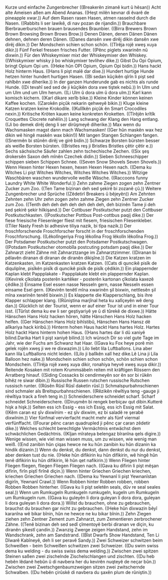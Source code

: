 Kurze und einfache Zungenbrecher ((Breakerên zimanê kurt û hêsan))
Acht alte Ameisen aßen am Abend Ananas. ((Heşt milên kevnar di êvarê de pineapple xwar.))
Auf dem Rasen rasen Hasen, atmen rasselnd durch die Nasen. ((Rabbits li ser lawikê, di nav pozan de rijandin.))
Brauchbare Bierbrauerburschen brauen brausendes Braunbier. ((Birra Brewers Brown Brown Browsing Brown Brows Brow.))
Denen Dänen, denen Dänen Dänen dehnen, dehnen deren Dänen. ((Danes dansên xwe dirêj dikin dansên xwe dirêj dikin.))
Der Mondschein schien schon schön. ((Tîrêja rojê xweş xuya dikir.))
Fünf Ferkel fressen frisches Futter. ((Pênc piglets xwarinên nû dixwin.))
Für den Whiskeymixer mixt der Whiskeymixer den Whiskey. ((Whiskymixer whisky ji bo whiskymixer tevlihev dike.))
Gibst Du Opi Opium, bringt Opium Opi um. ((Heke hûn OPI Opium, Opium Opi bidin.))
Hans hackt Holz hinterm Haus. ((Hans li pişt malê dar dixe.))
Hundert hurtige Hunde hetzen hinter hundert hurtigen Hasen. ((Bi sedan kûçikên qîrîn li pişt sed rahîbên xwe diherike.))
In der ganzen Hunderunde gab es nichts als runde Hunde. ((Di tevahî sed sed de ji kûçikên dora xwe tiştek nebû.))
In Ulm und um Ulm und um Ulm herum. ((Li Ulm û dora ulm û dora ulm.))
Karl kann komisch kichern. ((Karl dikare xerîb bike.))
Kleine Kinder können keinen Kaffee kochen. ((Zarokên piçûk nekarin qehweyê bikin.))
Kluge kleine Katzen kratzen keine Krokodile. ((Kulîlkên piçûk ên Smart Crocodiles nexin.))
Kritische Kröten kauen keine konkreten Kroketten. ((Tîrêjên krîtîk Croquettes Clocrete nahêlin.))
Lang schwang der Klang den Hang entlang. ((Ji bo demek dirêj deng li ser dirûşmeyê diherike.))
Max wenn du Wachsmasken magst dann mach Wachsmasken! ((Ger hûn maskên wax hez dikin wê hingê maskên wax bikin!))
Mit langen Stangen Schlangen fangen. ((Snermên bi stûnên dirêj ve girê bidin.))
Schwarze Borsten bürsten besser als weiße Borsten bürsten. ((Bristles reş ji Bristles Bristles çêtir çêtir e.))
Sechs sächsische Säufer zahlen zehn tschechische Zechen. ((Six şeş drokersên Saxon deh mînên Czechek didin.))
Sieben Schneeschipper schippen sieben Schippen Schnee. ((Seven Snow Shovels Seven Shovels.))
Wenn Hexen hinter Hexen hexen, hexen Hexen Hexen nach. ((Dema ku Witches Li pişt Witches Witches, Witches Witches Witches.))
Witzige Waschbären waschen wundervolle weiße Wäsche. ((Raccoons funny Laundry White White Wonderful.))
Zehn zahme Ziegen zogen zehn Zentner Zucker zum Zoo. ((Ten Tame bizinan deh sed şekirê bi zozanê çû.))
Weitere Zungenbrecher und Sprüche ((Zêdetirî Breakers û bêjeyên))
Am Zehnten Zehnten zehn Uhr zehn zogen zehn zahme Ziegen zehn Zentner Zucker zum Zoo. ((Tenth deh deh deh deh deh deh deh, deh bizinên Tame ji deh sed şekirê şekir hilkişand.))
Der Cottbuser Postkutscher putzt den Cottbuser Postkutschkasten. ((Postkutscher Pottbus Post-cottbus paqij dike.))
Der fiese friesische Fliesenleger fliest mit fiesem, friesischen Fliesenkleber. ((Tiler Nasty Fresh bi adhesive tiliya nazik, bi tîpa nazik.))
Der froschforschende Froschforscher forscht in der froschforschenden Froschforschung. ((Lêkolîngeriya Frog lêkolîna Frog lêkolîn lêkolîna Frog.))
Der Potsdamer Postkutscher putzt den Potsdamer Postkutschwagen. ((Potsdam Postkutscher otomobîla postcuting potsdam paqij dike.))
Der Zahnarzt zieht Zähne mit Zahnarztzange im Zahnarztzimmer. ((Diranan bi pêlavên diranan di diranan de diranên dikişîne.))
Die Katzen kratzen im Katzenkasten, im Katzenkasten kratzen Katzen. ((Cats di quncikê pisîk de diqulipîne, pisîkên pisîk di quncikê pisîk de pisîk çêdikin.))
Ein plappernder Kaplan klebt Pappplakate - Pappplakate klebt ein plappernder Kaplan. ((Kevirek çîkolata posterên kartêker - posterên kartonan çîkolata kaxezê çêdike.))
Einsame Esel essen nasse Nesseln gern, nasse Nesseln essen einsame Esel gern. ((Kevirên tenêtî mîna xwarinên şil bixwin, nettlesên şil mîna xwarinên tenêtî bixwin.))
Es klapperte die Klapperschlang, bis ihre Klapper schlapper klang. ((Rûniştina marjînal heta ku xalîçeyên wê deng dan.))
Glücklich ist der Tourist, wenn er auf einer Tour ist und in einer Tour isst. ((Tûrîst dema ku ew li ser geştiyariyê ye û di tûrekê de dixwe.))
Hätte Hänschen Hans Holz hacken hören, hätte Hänschen Hans Holz hacken helfen. ((Ger Hänschen Hans Holz bihîstibû, Hänschen Hans Hansz dê alîkariya hack kiribû.))
Hinterm hohen Haus hackt Hans hartes Holz. Hartes Holz hackt Hans hinterm hohen Haus. ((Hans hartes dar li dû xaniyê bilind.Darika Hart li pişt xaniyê bilind.))
Ich wünsch Dir so viel gute Tage im Jahr, wie der Fuchs am Schwanz hat Haar. ((Gava ku Fox heye porê min gelek rojên xweş ji we re dixwazim.))
Lilo liebt lila Luftballons. Lina aber kann lila Luftballons nicht leiden. ((Lilo ji balîkên xalî hez dike.Lê Lina ji Lila Balloon hez nake.))
Mondschein schien schon schön, schön schien schon Mondschein. ((Tîrêja rojê xweş xuya dikir, ronahiya heyvê xweş xuya dikir.))
Reitende Kosaken mit rotem Krummsäbeln reiten mit kräftigen Rössern den Arratberg hinauf. ((Siding Cossacks bi cendirmeyên sor ên sor bi rûkên bihêz re siwar dibin.))
Russische Russen rutschen russische Rutschen russisch runter. ((Rûsên Rûsî Rûsî daketin rûsî.))
Schmalspurbahnschienen sind schmaler als Breitspurbahnschienen. ((Rêzikên rêwîtiya teng -gauge ji rêwîtiya track a fireh teng in.))
Schneiderschere schneidet scharf. Scharf schneidet Schneiderschere. ((Diruşmên bi rengek berbiçav qut dibin.Kutterê hişk a hişk.))
Selten ess ich Essig - ess ich Essig, ess ich Essig mit Salat. ((Kêm caran ez şîv dixwînim - ez şîv dixwim, ez bi saladê re şerabê dixwînim.))
Vier fünfmal vervierfacht macht mehr als fünf viermal verfünffacht. ((Fourar pênc caran quadrupled ji pênc çar caran zêdetir dike.))
Welches schlecht berechtigte Vermächtnis entwächst dem schwächlichen Gedächtnis. ((Kîjan mîrateya belengaz bîranîna qels digire.))
Wenige wissen, wie viel man wissen muss, um zu wissen, wie wenig man weiß. ((End zanibin hûn çiqas hewce ne ku hûn zanibin ku hûn dizanin ka hindik dizanin.))
Wenn du denkst, du denkst, dann denkst du nur du denkst, aber denken tust du nie. ((Heke hûn difikirin ku hûn difikirin, wê hingê hûn tenê difikirin ku hûn difikirin, lê hûn qet nafikirin.))
Wenn Fliegen hinter Fliegen fliegen, fliegen Fliegen Fliegen nach. ((Gava ku difirin li pişt mêşan difirin, firîn piştî firînê diçin.))
Wenn hinter Griechen Griechen kriechen, kriechen Griechen Griechen nach. ((Dema ku Yewnanî li pişt Yewnanîstan digirîn, Yewnanî Crawl.))
Wenn Robben hinter Robben robben, robben Robben Robben hinterher. ((Gava ku li pişt seletên seals, dûv re seal seales seal.))
Wenn um Rumkugeln Rumkugeln rumkugeln, kugeln um Rumkugeln um Rumkugeln rum. ((Gava ku guleyên li dora guleyan li dora dora, guleyan li dora guleyan li dora dora.))
Willst du brauchen, ohne zu gebrauchen, brauchst du brauchen gar nicht zu gebrauchen. ((Heke hûn dixwazin bêyî karanîna wê bikar bînin, hûn ne hewce ne ku bikar bînin.))
Zehn Ziegen ziehen zehn Zentner Zement zum Zahnarzt, zum Zementieren zerbrochener Zähne. ((Tenê bizinan deh sed sedî çîmentoyê berbi diranan ve diçin, ku diranên şikestî çandin.))
Zwanzig Zwerge zeigen Handstand, zehn im Wandschrank, zehn am Sandstrand. ((Bîst Dwarfs Show Handstand, Ten Li Dîwarê Kabîneyê, deh li ser peravê Sandy.))
Zwei Schweizer schwitzen beim Schweißen - beim Schweißen schwitzen zwei Schweizer. ((Du swim swiss dema ku welding - du swiss swiss dema welding.))
Zwischen zwei spitzen Steinen saßen zwei zischelnde Zischelschlangen und zischten. ((Du heb hebên lêdanê hebûn û di navbera her du kevirên nuqteyê de neçar bûn.))
Zwischen zwei Zwetschgenbaumzweigen sitzen zwei zwitschernde Schwalben. ((Du hebên çirûskê di navbera du şaxên plum de rûniştin.))
